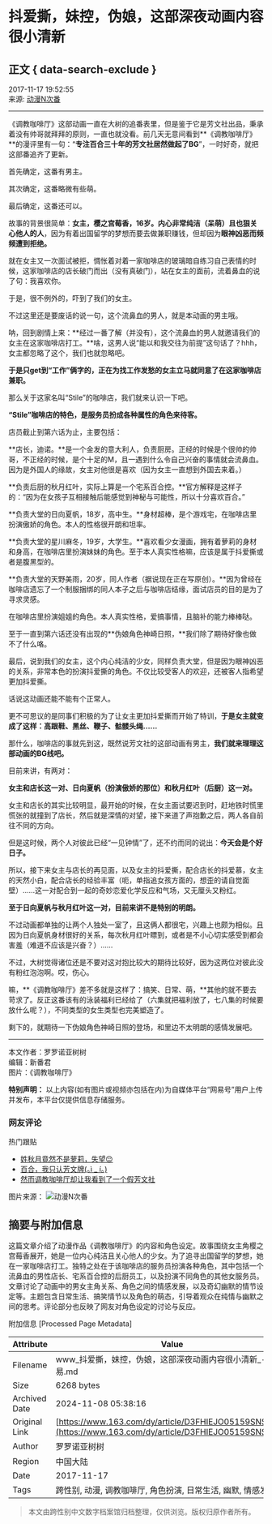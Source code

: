 # 抖爱撕，妹控，伪娘，这部深夜动画内容很小清新

## 正文 { data-search-exclude }


2017-11-17 19:52:55  
来源: [动漫N次番](https://www.163.com/dy/media/T1468931495662.html)  

---

《调教咖啡厅》这部动画一直在大树的追番表里，但是鉴于它是芳文社出品，秉承着没有帅哥就拜拜的原则，一直也就没看。前几天无意间看到**《调教咖啡厅》**的漫评里有一句：“**专注百合三十年的芳文社居然做起了BG**”，一时好奇，就把这部番追齐了更新。

首先确定，这番有男主。

其次确定，这番略微有些萌。

最后确定，这番还可以。

故事的背景很简单：**女主，樱之宫莓香，16岁。内心非常纯洁（呆萌）且也狠关心他人的人**，因为有着出国留学的梦想而要去做兼职赚钱，但却因为**眼神凶恶而频频遭到拒绝。**

就在女主又一次面试被拒，惆怅着对着一家咖啡店的玻璃暗自练习自己表情的时候，这家咖啡店的店长破门而出（没有真破门），站在女主的面前，流着鼻血的说了句：我喜欢你。

于是，很不例外的，吓到了我们的女主。

不过这里还是要废话的说一句，这个流鼻血的男人，就是本动画的男主哦。

呐，回到剧情上来：**经过一番了解（并没有），这个流鼻血的男人就邀请我们的女主在这家咖啡店打工。**啥，这男人说“能以和我交往为前提”这句话了？hhh，女主都忽略了这个，我们也就忽略吧。

**于是只get到“工作”俩字的，正在为找工作发愁的女主立马就同意了在这家咖啡店兼职。**

那么关于这家名叫“Stile”的咖啡店，我们就来认识一下吧。

**“Stile”咖啡店的特色，是服务员扮成各种属性的角色来待客。**

店员截止到第六话为止，主要包括：

**店长，迪诺。**是一个金发的意大利人，负责厨房。正经的时候是个很帅的帅哥，不正经的时候，是个十足的M，且一遇到什么令自己兴奋的事情就会流鼻血。因为是外国人的缘故，女主对他很是喜欢（因为女主一直想到外国去来着。）

**负责后厨的秋月红叶，实际上算是一个宅系百合控。**官方解释是这样子的：“因为在女孩子互相接触后能感觉到神秘与可能性，所以十分喜欢百合。”

**负责大堂的日向夏帆，18岁，高中生。**身材超棒，是个游戏宅，在咖啡店里扮演傲娇的角色。本人的性格很开朗和坦率。

**负责大堂的星川麻冬，19岁，大学生。**喜欢看少女漫画，拥有着萝莉的身材和身高，在咖啡店里扮演妹妹的角色。至于本人真实性格嘛，应该是属于抖爱撕或者是腹黑型的。

**负责大堂的天野美雨，20岁，同人作者（据说现在正在写原创）。**因为曾经在咖啡店遗忘了一个制服捆绑的同人本子之后与咖啡店结缘，面试店员的目的是为了寻求灵感。

在咖啡店里扮演姐姐的角色。本人真实性格，爱搞事情，且脑补的能力棒棒哒。

至于一直到第六话还没有出现的**伪娘角色神崎日照，**我们除了期待好像也做不了什么咯。

最后，说到我们的女主，这个内心纯洁的少女，同样负责大堂，但是因为眼神凶恶的关系，非常本色的扮演抖爱撕的角色。不仅比较受客人的欢迎，还被客人指希望更加抖爱撕。

话说这动画还能不能有个正常人。

更不可思议的是同事们积极的为了让女主更加抖爱撕而开始了特训，**于是女主就变成了这样：高跟鞋、黑丝、鞭子、骷髅头绳……**

那什么，咖啡店的事就先到这，既然说芳文社的这部动画有男主，**我们就来理理这部动画的BG线吧。**

目前来讲，有两对：

**女主和店长这一对、日向夏帆（扮演傲娇的那位）和秋月红叶（后厨）这一对。**

女主和店长的其实比较明显，最开始的时候，在女主面试要迟到时，赶地铁时慌里慌张的就撞到了店长，然后就是深情的对望，接下来道了声抱歉之后，两人各自前往不同的方向。

但是这时候，两个人对彼此已经“一见钟情”了，还不约而同的说出：**今天会是个好日子。**

所以，接下来女主与店长的再见面，以及女主的抖爱撕，配合店长的抖爱慕，女主的天然小白，配合店长的经验丰富（呃，单指追女孩方面的，想歪的请自觉面壁）……这一对配合到一起的奇妙恋爱化学反应和气场，又无厘头又粉红。

**至于日向夏帆与秋月红叶这一对，目前来讲不是特别的明朗。**

不过动画都单独的让两个人独处一室了，且这俩人都很宅，兴趣上也颇为相似。且因为日向夏帆身材很好的关系，每次秋月红叶瞟到，或者是不小心切实感受到都会害羞（难道不应该是兴奋？）……

不过，大树觉得诸位还是不要对这对抱比较大的期待比较好，因为这两位对彼此没有粉红泡泡啊。哎，伤心。

嘛，**《调教咖啡厅》差不多就是这样了：搞笑、日常、萌，**其他的就不要去苛求了。反正这番该有的泳装福利已经给了（六集就把福利放了，七八集的时候要放什么呢？），不同类型的女生类型也完美塑造了。

剩下的，就期待一下伪娘角色神崎日照的登场，和里边不太明朗的感情发展吧。

---

本文作者：罗罗诺亚树树  
编辑：新番君  
图片：《调教咖啡厅》  

**特别声明：** 以上内容(如有图片或视频亦包括在内)为自媒体平台“网易号”用户上传并发布，本平台仅提供信息存储服务。  

### 网友评论

热门跟贴  

- [姓秋月竟然不是萝莉，失望😔](https://comment.tie.163.com/D3FHIEJO05159SNS.html)  
- [百合，我只认芳文牌(｡ì _ í｡)](https://comment.tie.163.com/D3FHIEJO05159SNS.html)  
- [然而调教咖啡厅却让我看到了一个假芳文社](https://comment.tie.163.com/D3FHIEJO05159SNS.html)  

图片来源：
![动漫N次番](https://static.ws.126.net/f2e/www/index2014/images/sprite_dw2.png)

## 摘要与附加信息

<!-- tcd_abstract -->
这篇文章介绍了动漫作品《调教咖啡厅》的内容和角色设定。故事围绕女主角樱之宫莓香展开，她是一位内心纯洁且关心他人的少女。为了追寻出国留学的梦想，她在一家咖啡店打工。独特之处在于该咖啡店的服务员扮演各种角色，其中包括一个流鼻血的男性店长、宅系百合控的后厨员工，以及扮演不同角色的其他女服务员。文章讨论了动画中的男女主角关系、角色之间的情感发展，以及奇幻幽默的情节设定等。主题包含日常生活、搞笑情节以及角色的萌态，引导着观众在纯情与幽默之间的思考。评论部分也反映了网友对角色设定的讨论与反应。
<!-- tcd_abstract_end -->

附加信息 [Processed Page Metadata]

| Attribute       | Value                                  |
|-----------------|----------------------------------------|
| Filename        | www_抖爱撕，妹控，伪娘，这部深夜动画内容很小清新_-_网易.md                             |
| Size            | 6268 bytes                           |
| Archived Date   | 2024-11-08 05:38:16                             |
| Original Link   | [https://www.163.com/dy/article/D3FHIEJO05159SNS.html](https://www.163.com/dy/article/D3FHIEJO05159SNS.html)                       |
| Author          | 罗罗诺亚树树                               |
| Region          | 中国大陆                               |
| Date            | 2017-11-17                                 |
| Tags            | 跨性别, 动漫, 调教咖啡厅, 角色扮演, 日常生活, 幽默, 情感发展                                 |
>
> 本文由跨性别中文数字档案馆归档整理，仅供浏览。版权归原作者所有。
>